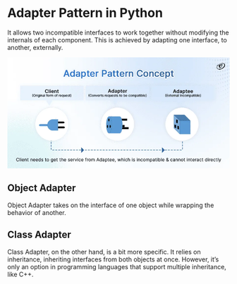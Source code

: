 # Adapter Pattern in Python
It allows two incompatible interfaces to work together without modifying the internals of each component. This is achieved by adapting one interface, to another, externally.


![Adapter design pattern](adapter_pattern.webp?raw=true "Title")

## Object Adapter
Object Adapter takes on the interface of one object while wrapping the behavior of another.

## Class Adapter
Class Adapter, on the other hand, is a bit more specific. It relies on inheritance, inheriting interfaces from both objects at once. However, it’s only an option in programming languages that support multiple inheritance, like C++.